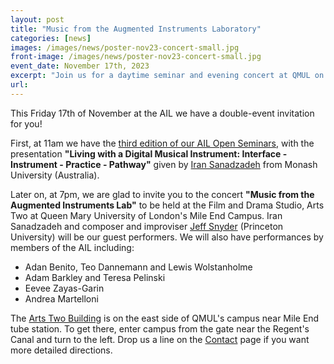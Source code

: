 ```yaml
---
layout: post
title: "Music from the Augmented Instruments Laboratory"
categories: [news]
images: /images/news/poster-nov23-concert-small.jpg
front-image: /images/news/poster-nov23-concert-small.jpg
event_date: November 17th, 2023
excerpt: "Join us for a daytime seminar and evening concert at QMUL on 17 November 2023, with special guests Iran Sanadzadeh and Jeff Synder."
url:
---
```


This Friday 17th of November at the AIL we have a double-event invitation for you!

First, at 11am we have the [third edition of our AIL Open Seminars](/news/2023/11/02/seminar-seriess-003.html), with the presentation **"Living with a Digital Musical Instrument: Interface - Instrument - Practice - Pathway"** given by [Iran Sanadzadeh](https://www.iransanadzadeh.com) from Monash University (Australia).

Later on, at 7pm, we are glad to invite you to the concert **"Music from the Augmented Instruments Lab"** to be held at the Film and Drama Studio, Arts Two at Queen Mary University of London's Mile End Campus. Iran Sanadzadeh and composer and improviser [Jeff Snyder](http://www.scattershot.org) (Princeton University) will be our guest performers. We will also have performances by members of the AIL including:

* Adan Benito, Teo Dannemann and Lewis Wolstanholme
* Adam Barkley and Teresa Pelinski
* Eevee Zayas-Garin
* Andrea Martelloni


The [Arts Two Building](https://maps.app.goo.gl/8quJtaWPg7aDW8gBA) is on the east side of QMUL's campus near Mile End tube station. To get there, enter campus from the gate near the Regent's Canal and turn to the left. Drop us a line on the [Contact](/contact) page if you want more detailed directions.